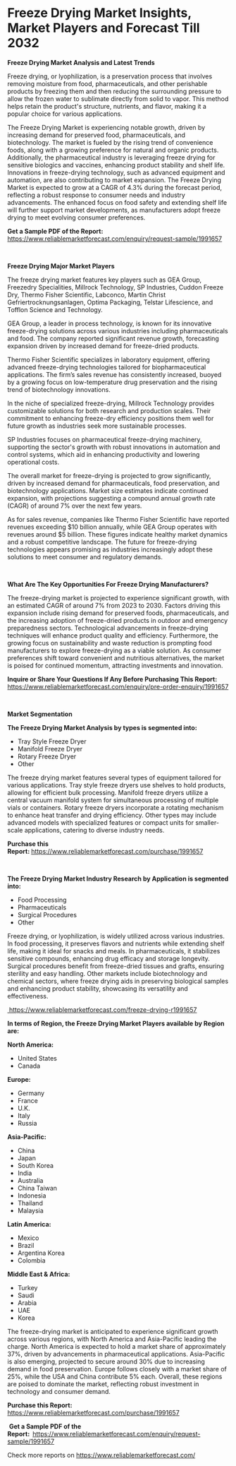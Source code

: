 <p><h1>Freeze Drying Market Insights, Market Players and Forecast Till 2032</h1></p><p><strong>Freeze Drying Market Analysis and Latest Trends</strong></p>
<p><p>Freeze drying, or lyophilization, is a preservation process that involves removing moisture from food, pharmaceuticals, and other perishable products by freezing them and then reducing the surrounding pressure to allow the frozen water to sublimate directly from solid to vapor. This method helps retain the product's structure, nutrients, and flavor, making it a popular choice for various applications.</p><p>The Freeze Drying Market is experiencing notable growth, driven by increasing demand for preserved food, pharmaceuticals, and biotechnology. The market is fueled by the rising trend of convenience foods, along with a growing preference for natural and organic products. Additionally, the pharmaceutical industry is leveraging freeze drying for sensitive biologics and vaccines, enhancing product stability and shelf life. Innovations in freeze-drying technology, such as advanced equipment and automation, are also contributing to market expansion. The Freeze Drying Market is expected to grow at a CAGR of 4.3% during the forecast period, reflecting a robust response to consumer needs and industry advancements. The enhanced focus on food safety and extending shelf life will further support market developments, as manufacturers adopt freeze drying to meet evolving consumer preferences.</p></p>
<p><strong>Get a Sample PDF of the Report:&nbsp;</strong> <a href="https://www.reliablemarketforecast.com/enquiry/request-sample/1991657?utm_campaign=3120&utm_medium=2&utm_source=Github&utm_content=ia&utm_term=08042025&utm_id=freeze-drying">https://www.reliablemarketforecast.com/enquiry/request-sample/1991657</a></p>
<p>&nbsp;</p>
<p><strong>Freeze Drying Major Market Players</strong></p>
<p><p>The freeze drying market features key players such as GEA Group, Freezedry Specialities, Millrock Technology, SP Industries, Cuddon Freeze Dry, Thermo Fisher Scientific, Labconco, Martin Christ Gefriertrocknungsanlagen, Optima Packaging, Telstar Lifescience, and Tofflon Science and Technology.</p><p>GEA Group, a leader in process technology, is known for its innovative freeze-drying solutions across various industries including pharmaceuticals and food. The company reported significant revenue growth, forecasting expansion driven by increased demand for freeze-dried products.</p><p>Thermo Fisher Scientific specializes in laboratory equipment, offering advanced freeze-drying technologies tailored for biopharmaceutical applications. The firm’s sales revenue has consistently increased, buoyed by a growing focus on low-temperature drug preservation and the rising trend of biotechnology innovations.</p><p>In the niche of specialized freeze-drying, Millrock Technology provides customizable solutions for both research and production scales. Their commitment to enhancing freeze-dry efficiency positions them well for future growth as industries seek more sustainable processes.</p><p>SP Industries focuses on pharmaceutical freeze-drying machinery, supporting the sector's growth with robust innovations in automation and control systems, which aid in enhancing productivity and lowering operational costs.</p><p>The overall market for freeze-drying is projected to grow significantly, driven by increased demand for pharmaceuticals, food preservation, and biotechnology applications. Market size estimates indicate continued expansion, with projections suggesting a compound annual growth rate (CAGR) of around 7% over the next few years.</p><p>As for sales revenue, companies like Thermo Fisher Scientific have reported revenues exceeding $10 billion annually, while GEA Group operates with revenues around $5 billion. These figures indicate healthy market dynamics and a robust competitive landscape. The future for freeze-drying technologies appears promising as industries increasingly adopt these solutions to meet consumer and regulatory demands.</p></p>
<p>&nbsp;</p>
<p><strong>What Are The Key Opportunities For Freeze Drying Manufacturers?</strong></p>
<p><p>The freeze-drying market is projected to experience significant growth, with an estimated CAGR of around 7% from 2023 to 2030. Factors driving this expansion include rising demand for preserved foods, pharmaceuticals, and the increasing adoption of freeze-dried products in outdoor and emergency preparedness sectors. Technological advancements in freeze-drying techniques will enhance product quality and efficiency. Furthermore, the growing focus on sustainability and waste reduction is prompting food manufacturers to explore freeze-drying as a viable solution. As consumer preferences shift toward convenient and nutritious alternatives, the market is poised for continued momentum, attracting investments and innovation.</p></p>
<p><strong>Inquire or Share Your Questions If Any Before Purchasing This Report:</strong> <a href="https://www.reliablemarketforecast.com/enquiry/pre-order-enquiry/1991657?utm_campaign=3120&utm_medium=2&utm_source=Github&utm_content=ia&utm_term=08042025&utm_id=freeze-drying">https://www.reliablemarketforecast.com/enquiry/pre-order-enquiry/1991657</a></p>
<p>&nbsp;</p>
<p><strong>Market Segmentation</strong></p>
<p><strong>The Freeze Drying Market Analysis by types is segmented into:</strong></p>
<p><ul><li>Tray Style Freeze Dryer</li><li>Manifold Freeze Dryer</li><li>Rotary Freeze Dryer</li><li>Other</li></ul></p>
<p><p>The freeze drying market features several types of equipment tailored for various applications. Tray style freeze dryers use shelves to hold products, allowing for efficient bulk processing. Manifold freeze dryers utilize a central vacuum manifold system for simultaneous processing of multiple vials or containers. Rotary freeze dryers incorporate a rotating mechanism to enhance heat transfer and drying efficiency. Other types may include advanced models with specialized features or compact units for smaller-scale applications, catering to diverse industry needs.</p></p>
<p><strong>Purchase this Report:&nbsp;</strong><a href="https://www.reliablemarketforecast.com/purchase/1991657?utm_campaign=3120&utm_medium=2&utm_source=Github&utm_content=ia&utm_term=08042025&utm_id=freeze-drying">https://www.reliablemarketforecast.com/purchase/1991657</a></p>
<p>&nbsp;</p>
<p><strong>The Freeze Drying Market Industry Research by Application is segmented into:</strong></p>
<p><ul><li>Food Processing</li><li>Pharmaceuticals</li><li>Surgical Procedures</li><li>Other</li></ul></p>
<p><p>Freeze drying, or lyophilization, is widely utilized across various industries. In food processing, it preserves flavors and nutrients while extending shelf life, making it ideal for snacks and meals. In pharmaceuticals, it stabilizes sensitive compounds, enhancing drug efficacy and storage longevity. Surgical procedures benefit from freeze-dried tissues and grafts, ensuring sterility and easy handling. Other markets include biotechnology and chemical sectors, where freeze drying aids in preserving biological samples and enhancing product stability, showcasing its versatility and effectiveness.</p></p>
<p><a href="https://www.reliablemarketforecast.com/freeze-drying-r1991657?utm_campaign=3120&utm_medium=2&utm_source=Github&utm_content=ia&utm_term=08042025&utm_id=freeze-drying">&nbsp;https://www.reliablemarketforecast.com/freeze-drying-r1991657</a></p>
<p><strong>In terms of Region, the Freeze Drying Market Players available by Region are:</strong></p>
<p>
    <p> <strong> North America: </strong>
        <ul>
            <li>United States</li>
            <li>Canada</li>
        </ul>
        </p> 
    <p> <strong> Europe: </strong>
        <ul>
            <li>Germany</li>
            <li>France</li>
            <li>U.K.</li>
            <li>Italy</li>
            <li>Russia</li>
        </ul>
        </p> 
    <p> <strong> Asia-Pacific: </strong>
        <ul>
            <li>China</li>
            <li>Japan</li>
            <li>South Korea</li>
            <li>India</li>
            <li>Australia</li>
            <li>China Taiwan</li>
            <li>Indonesia</li>
            <li>Thailand</li>
            <li>Malaysia</li>
        </ul>
        </p> 
    <p> <strong> Latin America: </strong>
        <ul>
            <li>Mexico</li>
            <li>Brazil</li>
            <li>Argentina Korea</li>
            <li>Colombia</li>
        </ul>
        </p> 
    <p> <strong> Middle East & Africa: </strong>
        <ul>
            <li>Turkey</li>
            <li>Saudi</li>
            <li>Arabia</li>
            <li>UAE</li>
            <li>Korea</li>
        </ul>
    </p>
    </p>
<p><p>The freeze-drying market is anticipated to experience significant growth across various regions, with North America and Asia-Pacific leading the charge. North America is expected to hold a market share of approximately 37%, driven by advancements in pharmaceutical applications. Asia-Pacific is also emerging, projected to secure around 30% due to increasing demand in food preservation. Europe follows closely with a market share of 25%, while the USA and China contribute 5% each. Overall, these regions are poised to dominate the market, reflecting robust investment in technology and consumer demand.</p></p>
<p><strong>Purchase this Report: </strong><a href="https://www.reliablemarketforecast.com/purchase/1991657?utm_campaign=3120&utm_medium=2&utm_source=Github&utm_content=ia&utm_term=08042025&utm_id=freeze-drying">https://www.reliablemarketforecast.com/purchase/1991657</a></p>
<p>&nbsp;<strong>Get a Sample PDF of the Report:&nbsp;&nbsp;</strong><a href="https://www.reliablemarketforecast.com/enquiry/request-sample/1991657?utm_campaign=3120&utm_medium=2&utm_source=Github&utm_content=ia&utm_term=08042025&utm_id=freeze-drying">https://www.reliablemarketforecast.com/enquiry/request-sample/1991657</a></p>
<p><strong></strong></p>
<p>Check more reports on <a href="https://www.reliablemarketforecast.com/?utm_campaign=3120&utm_medium=2&utm_source=Github&utm_content=ia&utm_term=08042025&utm_id=freeze-drying">https://www.reliablemarketforecast.com/</a></p>